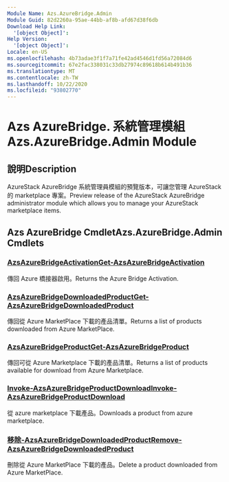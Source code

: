 ```yaml
---
Module Name: Azs.AzureBridge.Admin
Module Guid: 82d2260a-95ae-44bb-af8b-afd67d38f6db
Download Help Link:
  '[object Object]': 
Help Version:
  '[object Object]': 
Locale: en-US
ms.openlocfilehash: 4b73adae3f1f7a71fe42ad4546d1fd56a72084d6
ms.sourcegitcommit: 67e2fac338031c33db27974c89618b614b491b36
ms.translationtype: MT
ms.contentlocale: zh-TW
ms.lasthandoff: 10/22/2020
ms.locfileid: "93802770"
---
```

# <span data-ttu-id="bf61f-101">Azs AzureBridge. 系統管理模組</span><span class="sxs-lookup"><span data-stu-id="bf61f-101">Azs.AzureBridge.Admin Module</span></span>
## <span data-ttu-id="bf61f-102">說明</span><span class="sxs-lookup"><span data-stu-id="bf61f-102">Description</span></span>
<span data-ttu-id="bf61f-103">AzureStack AzureBridge 系統管理員模組的預覽版本，可讓您管理 AzureStack 的 marketplace 專案。</span><span class="sxs-lookup"><span data-stu-id="bf61f-103">Preview release of the AzureStack AzureBridge administrator module which allows you to manage your AzureStack marketplace items.</span></span> 

## <span data-ttu-id="bf61f-104">Azs AzureBridge Cmdlet</span><span class="sxs-lookup"><span data-stu-id="bf61f-104">Azs.AzureBridge.Admin Cmdlets</span></span>
### [<span data-ttu-id="bf61f-105">AzsAzureBridgeActivation</span><span class="sxs-lookup"><span data-stu-id="bf61f-105">Get-AzsAzureBridgeActivation</span></span>](Get-AzsAzureBridgeActivation.md)
<span data-ttu-id="bf61f-106">傳回 Azure 橋接器啟用。</span><span class="sxs-lookup"><span data-stu-id="bf61f-106">Returns the Azure Bridge Activation.</span></span>

### [<span data-ttu-id="bf61f-107">AzsAzureBridgeDownloadedProduct</span><span class="sxs-lookup"><span data-stu-id="bf61f-107">Get-AzsAzureBridgeDownloadedProduct</span></span>](Get-AzsAzureBridgeDownloadedProduct.md)
<span data-ttu-id="bf61f-108">傳回從 Azure MarketPlace 下載的產品清單。</span><span class="sxs-lookup"><span data-stu-id="bf61f-108">Returns a list of products downloaded from Azure MarketPlace.</span></span>

### [<span data-ttu-id="bf61f-109">AzsAzureBridgeProduct</span><span class="sxs-lookup"><span data-stu-id="bf61f-109">Get-AzsAzureBridgeProduct</span></span>](Get-AzsAzureBridgeProduct.md)
<span data-ttu-id="bf61f-110">傳回可從 Azure Marketplace 下載的產品清單。</span><span class="sxs-lookup"><span data-stu-id="bf61f-110">Returns a list of products available for download from Azure Marketplace.</span></span>

### [<span data-ttu-id="bf61f-111">Invoke-AzsAzureBridgeProductDownload</span><span class="sxs-lookup"><span data-stu-id="bf61f-111">Invoke-AzsAzureBridgeProductDownload</span></span>](Invoke-AzsAzureBridgeProductDownload.md)
<span data-ttu-id="bf61f-112">從 azure marketplace 下載產品。</span><span class="sxs-lookup"><span data-stu-id="bf61f-112">Downloads a product from azure marketplace.</span></span>

### [<span data-ttu-id="bf61f-113">移除-AzsAzureBridgeDownloadedProduct</span><span class="sxs-lookup"><span data-stu-id="bf61f-113">Remove-AzsAzureBridgeDownloadedProduct</span></span>](Remove-AzsAzureBridgeDownloadedProduct.md)
<span data-ttu-id="bf61f-114">刪除從 Azure MarketPlace 下載的產品。</span><span class="sxs-lookup"><span data-stu-id="bf61f-114">Delete a product downloaded from Azure MarketPlace.</span></span>

